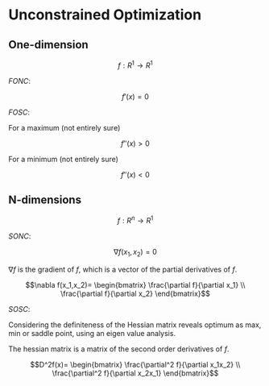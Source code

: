 # Unconstrained Optimization

## One-dimension

$$f:R^1 \rightarrow R^1$$

$FONC$:

$$f'(x)=0$$

$FOSC$:

For a maximum (not entirely sure)

$$f''(x)>0$$

For a minimum (not entirely sure)

$$f''(x)<0$$

## N-dimensions

$$f:R^n \rightarrow R^1$$

$SONC$:

$$\nabla f(x_1,x_2) = 0$$

$\nabla f$ is the gradient of $f$, which is a vector of the partial derivatives of $f$.

$$\nabla f(x_1,x_2)=
\begin{bmatrix}
\frac{\partial f}{\partial x_1} \\
\frac{\partial f}{\partial x_2}
\end{bmatrix}$$

$SOSC$:

Considering the definiteness of the Hessian matrix reveals optimum as max, min or saddle point, using an eigen value analysis.

The hessian matrix is a matrix of the second order derivatives of $f$.

$$D^2f(x)=
\begin{bmatrix}
\frac{\partial^2 f}{\partial x_1x_2} \\
\frac{\partial^2 f}{\partial x_2x_1}
\end{bmatrix}$$